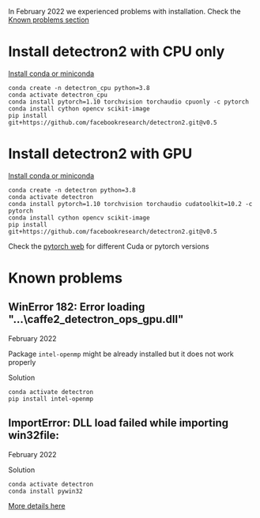 
In February 2022 we experienced problems with installation. Check the [Known problems section](#known-problems)

# Install detectron2 with CPU only

[Install conda or miniconda](https://docs.conda.io/en/latest/miniconda.html)
```shell
conda create -n detectron_cpu python=3.8
conda activate detectron_cpu
conda install pytorch=1.10 torchvision torchaudio cpuonly -c pytorch
conda install cython opencv scikit-image
pip install git+https://github.com/facebookresearch/detectron2.git@v0.5
```

# Install detectron2 with GPU


[Install conda or miniconda](https://docs.conda.io/en/latest/miniconda.html)

```shell
conda create -n detectron python=3.8
conda activate detectron
conda install pytorch=1.10 torchvision torchaudio cudatoolkit=10.2 -c pytorch
conda install cython opencv scikit-image
pip install git+https://github.com/facebookresearch/detectron2.git@v0.5
```

Check the [pytorch web](https://pytorch.org/get-started/locally/)
for different Cuda or pytorch versions
 


# Known problems

## WinError 182: Error loading "...\caffe2_detectron_ops_gpu.dll"

February 2022

Package `intel-openmp` might be already installed but it does not work properly

Solution
```shell
conda activate detectron
pip install intel-openmp
```


## ImportError: DLL load failed while importing win32file:

February 2022

Solution
```shell
conda activate detectron
conda install pywin32
```

[More details here](https://github.com/conansherry/detectron2/issues/8)